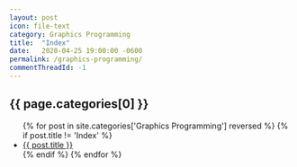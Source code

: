 ```yaml
---
layout: post
icon: file-text
category: Graphics Programming
title:  "Index"
date:   2020-04-25 19:00:00 -0600
permalink: /graphics-programming/
commentThreadId: -1
---
```


## {{ page.categories[0] }}

<ul>
    {% for post in site.categories['Graphics Programming'] reversed %}
        {% if post.title != 'Index' %}
        <li><a href='{{ post.url }}'>{{ post.title }}</a></li>
        {% endif %}
    {% endfor %}
</ul>

